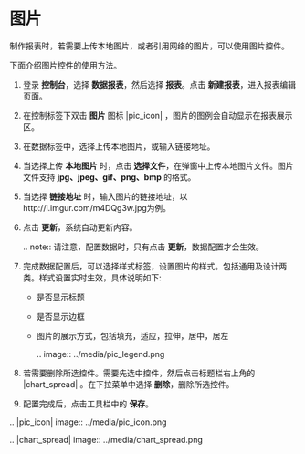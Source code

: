 # 图片

制作报表时，若需要上传本地图片，或者引用网络的图片，可以使用图片控件。

下面介绍图片控件的使用方法。

1. 登录 **控制台**，选择 **数据报表**，然后选择 **报表**。点击 **新建报表**，进入报表编辑页面。

2. 在控制标签下双击 **图片** 图标 |pic_icon| ，图片的图例会自动显示在报表展示区。

3. 在数据标签中，选择上传本地图片，或输入链接地址。

4. 当选择上传 **本地图片** 时，点击 **选择文件**，在弹窗中上传本地图片文件。图片文件支持 **jpg、jpeg、gif、png、bmp** 的格式。

5. 当选择 **链接地址** 时，输入图片的链接地址，以http://i.imgur.com/m4DQg3w.jpg为例。

6. 点击 **更新**，系统自动更新内容。

   .. note:: 请注意，配置数据时，只有点击 **更新**，数据配置才会生效。

7. 完成数据配置后，可以选择样式标签，设置图片的样式。包括通用及设计两类。样式设置实时生效，具体说明如下:

   - 是否显示标题

   - 是否显示边框

   - 图片的展示方式，包括填充，适应，拉伸，居中，居左

     .. image:: ../media/pic_legend.png

8. 若需要删除所选控件。需要先选中控件，然后点击标题栏右上角的 |chart_spread| 。在下拉菜单中选择 **删除**，删除所选控件。

9. 配置完成后，点击工具栏中的 **保存**。

.. |pic_icon| image:: ../media/pic_icon.png

.. |chart_spread| image:: ../media/chart_spread.png

<!--end-->
